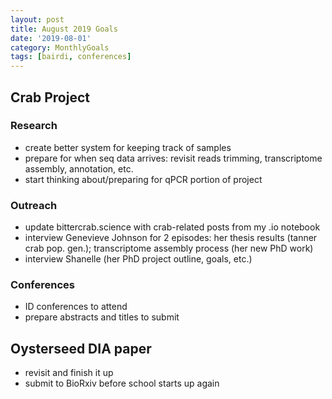 ```yaml
---
layout: post
title: August 2019 Goals
date: '2019-08-01'
category: MonthlyGoals
tags: [bairdi, conferences]
---
```

## Crab Project    
### Research
- create better system for keeping track of samples
- prepare for when seq data arrives: revisit reads trimming, transcriptome assembly, annotation, etc.   
- start thinking about/preparing for qPCR portion of project
### Outreach
- update bittercrab.science with crab-related posts from my .io notebook
- interview Genevieve Johnson for 2 episodes: her thesis results (tanner crab pop. gen.); transcriptome assembly process (her new PhD work)
- interview Shanelle (her PhD project outline, goals, etc.)
### Conferences
- ID conferences to attend
- prepare abstracts and titles to submit

## Oysterseed DIA paper
- revisit and finish it up
- submit to BioRxiv before school starts up again

